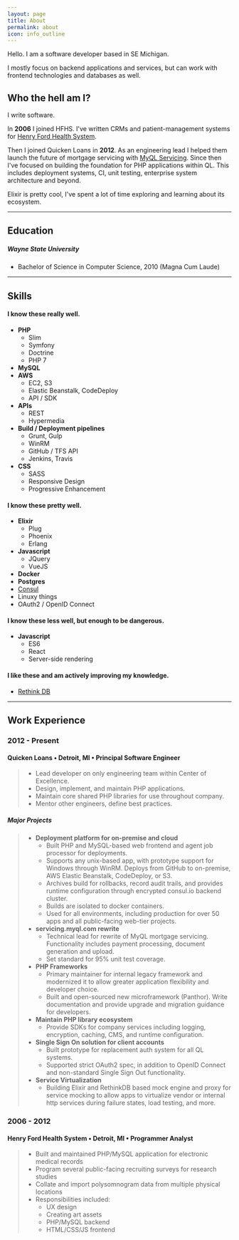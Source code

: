 ```yaml
---
layout: page
title: About
permalink: about
icon: info_outline
---
```


Hello. I am a software developer based in SE Michigan.

I mostly focus on backend applications and services, but can work with frontend technologies and databases as well.

## Who the hell am I?

I write software. 

In **2006** I joined HFHS. I've written CRMs and patient-management systems for [Henry Ford Health System](http://www.henryford.com).

Then I joined Quicken Loans in **2012**. As an engineering lead I helped them launch the future of mortgage servicing with [MyQL Servicing](https://myql.com). Since then I've focused on building the foundation for PHP applications within QL. This includes deployment systems, CI, unit testing, enterprise system architecture and beyond.

Elixir is pretty cool, I've spent a lot of time exploring and learning about its ecosystem.

---

## Education

##### Wayne State University

- Bachelor of Science in Computer Science, 2010 (Magna Cum Laude)

---

## Skills

#### I know these really well.

- **PHP**
    - Slim
    - Symfony
    - Doctrine
    - PHP 7
- **MySQL**
- **AWS**
    - EC2, S3
    - Elastic Beanstalk, CodeDeploy
    - API / SDK
- **APIs**
    - REST
    - Hypermedia
- **Build / Deployment pipelines**
    - Grunt, Gulp
    - WinRM
    - GitHub / TFS API
    - Jenkins, Travis
- **CSS**
    - SASS
    - Responsive Design
    - Progressive Enhancement

#### I know these pretty well.

- **Elixir**
    - Plug
    - Phoenix
    - Erlang
- **Javascript**
    - JQuery
    - VueJS
- **Docker**
- **Postgres**
- [Consul](https://www.consul.io)
- Linuxy things
- OAuth2 / OpenID Connect

#### I know these less well, but enough to be dangerous.

- **Javascript**
    - ES6
    - React
    - Server-side rendering

#### I like these and am actively improving my knowledge.

- [Rethink DB](http://rethinkdb.com)

---

## Work Experience

### 2012 - Present

#### Quicken Loans • Detroit, MI • Principal Software Engineer

> - Lead developer on only engineering team within Center of Excellence.
> - Design, implement, and maintain PHP applications.
> - Maintain core shared PHP libraries for use throughout company. 
> - Mentor other engineers, define best practices.

##### Major Projects

> - **Deployment platform for on-premise and cloud**
>   - Built PHP and MySQL-based web frontend and agent job processor for deployments.
>   - Supports any unix-based app, with prototype support for Windows through WinRM. Deploys from GitHub to on-premise, AWS Elastic Beanstalk, CodeDeploy, or S3.
>   - Archives build for rollbacks, record audit trails, and provides runtime configuration through encrypted consul.io backend cluster.
>   - Builds are isolated to docker containers.
>   - Used for all environments, including production for over 50 apps and all public-facing web-tier projects.
> - **servicing.myql.com rewrite**
>   - Technical lead for rewrite of MyQL mortgage servicing. Functionality includes payment processing, document generation and upload.
>   - Set standard for 95% unit test coverage.
> - **PHP Frameworks**
>   - Primary maintainer for internal legacy framework and modernized it to allow greater application flexibility and developer choice.
>   - Built and open-sourced new microframework (Panthor). Write documentation and provide upgrade and migration guidance for developers.
> - **Maintain PHP library ecosystem**
>   - Provide SDKs for company services including logging, encryption, caching, CMS, and runtime configuration.
> - **Single Sign On solution for client accounts**
>   - Built prototype for replacement auth system for all QL systems.
>   - Supported strict OAuth2 spec, in addition to OpenID Connect and non-standard Single Sign Out functionality.
> - **Service Virtualization**
>   - Building Elixir and RethinkDB based mock engine and proxy for service mocking to allow apps to virtualize vendor or internal http services during failure states, load testing, and more.

### 2006 - 2012

#### Henry Ford Health System • Detroit, MI • Programmer Analyst

> - Built and maintained PHP/MySQL application for electronic medical records
> - Program several public-facing recruiting surveys for research studies
> - Collate and import polysomnogram data from multiple physical locations 
> - Responsibilities included:
>     - UX design
>     - Creating art assets
>     - PHP/MySQL backend
>     - HTML/CSS/JS frontend
